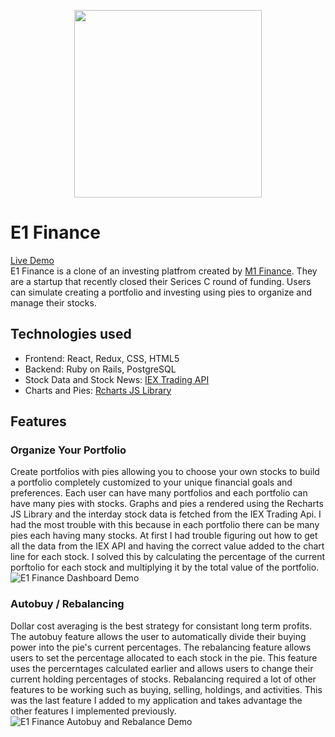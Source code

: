 <p align="center">
  <img width="300" height="300" src="https://i.imgur.com/Qlg10Fz.png">
</p>  

# E1 Finance

[Live Demo](https://e1finance.herokuapp.com/#/)  
E1 Finance is a clone of an investing platfrom created by [M1 Finance](https://www.m1finance.com/). They are a startup that recently closed their Serices C round of funding. Users can simulate creating a portfolio and investing using pies to organize and manage their stocks. 

## Technologies used
* Frontend: React, Redux, CSS, HTML5
* Backend: Ruby on Rails, PostgreSQL
* Stock Data and Stock News: [IEX Trading API](https://iexcloud.io/)
* Charts and Pies: [Rcharts JS Library](http://recharts.org/en-US/)

## Features
### Organize Your Portfolio
Create portfolios with pies allowing you to choose your own stocks to build a portfolio completely customized to your unique financial goals and preferences. Each user can have many portfolios and each portfolio can have many pies with stocks. Graphs and pies a rendered using the Recharts JS Library and the interday stock data is fetched from the IEX Trading Api. I had the most trouble with this because in each portfolio there can be many pies each having many stocks. At first I had trouble figuring out how to get all the data from the IEX API and having the correct value added to the chart line for each stock. I solved this by calculating the percentage of the current porftolio for each stock and multiplying it by the total value of the portfolio.  
![E1 Finance Dashboard Demo](https://i.imgur.com/lbHPV8D.gif)

### Autobuy / Rebalancing
Dollar cost averaging is the best strategy for consistant long term profits. The autobuy feature allows the user to automatically divide their buying power into the pie's current percentages. The rebalancing feature allows users to set the percentage allocated to each stock in the pie. This feature uses the percerntages calculated earlier and allows users to change their current holding percentages of stocks. Rebalancing required a lot of other features to be working such as buying, selling, holdings, and activities. This was the last feature I added to my application and takes advantage the other features I implemented previously.  
![E1 Finance Autobuy and Rebalance Demo](https://i.imgur.com/QdiFT8u.gif)
